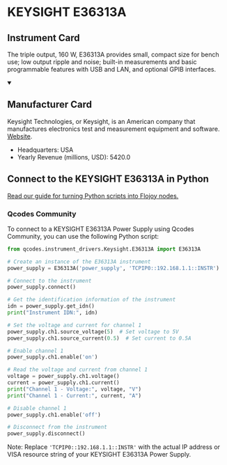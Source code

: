 
# KEYSIGHT E36313A

## Instrument Card

The triple output, 160 W, E36313A provides small, compact size for bench use; low output ripple and noise; built-in measurements and basic programmable features with USB and LAN, and optional GPIB interfaces.

<details open>
<summary><h2>Manufacturer Card</h2></summary>
Keysight Technologies, or Keysight, is an American company that manufactures electronics test and measurement equipment and software. <a href=https://www.keysight.com/us/en/home.html>Website</a>.
<br>
<ul>
  <li>Headquarters: USA</li>
  <li>Yearly Revenue (millions, USD): 5420.0</li>
</ul>
</details>

## Connect to the KEYSIGHT E36313A in Python

[Read our guide for turning Python scripts into Flojoy nodes.](https://docs.flojoy.ai/custom-nodes/creating-custom-node/)


### Qcodes Community

To connect to a KEYSIGHT E36313A Power Supply using Qcodes Community, you can use the following Python script:

```python
from qcodes.instrument_drivers.Keysight.E36313A import E36313A

# Create an instance of the E36313A instrument
power_supply = E36313A('power_supply', 'TCPIP0::192.168.1.1::INSTR')

# Connect to the instrument
power_supply.connect()

# Get the identification information of the instrument
idn = power_supply.get_idn()
print("Instrument IDN:", idn)

# Set the voltage and current for channel 1
power_supply.ch1.source_voltage(5)  # Set voltage to 5V
power_supply.ch1.source_current(0.5)  # Set current to 0.5A

# Enable channel 1
power_supply.ch1.enable('on')

# Read the voltage and current from channel 1
voltage = power_supply.ch1.voltage()
current = power_supply.ch1.current()
print("Channel 1 - Voltage:", voltage, "V")
print("Channel 1 - Current:", current, "A")

# Disable channel 1
power_supply.ch1.enable('off')

# Disconnect from the instrument
power_supply.disconnect()
```

Note: Replace `'TCPIP0::192.168.1.1::INSTR'` with the actual IP address or VISA resource string of your KEYSIGHT E36313A Power Supply.

